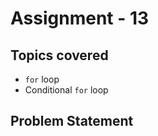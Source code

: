 # Assignment - 13

## Topics covered

- `for` loop
- Conditional `for` loop


## Problem Statement

